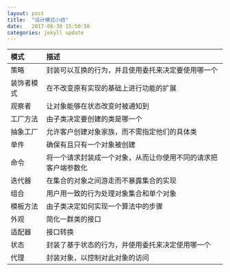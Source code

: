 ```yaml
---
layout: post
title:  "设计模式小结"
date:   2017-08-30 15:50:56
categories: jekyll update
---
```

|    模式     |   描述 |
|:----------- | :---------|
|   策略       |封装可以互换的行为，并且使用委托来决定要使用哪一个|
|   装饰者模式 |在不改变原有实现的基础上进行功能的扩展|
|   观察者|让对象能够在状态改变时被通知到|
|   工厂方法   |由子类决定要创建的类是哪一个|
|   抽象工厂|允许客户创建对象家族，而不需指定他们的具体类|
|   单件|确保有且只有一个对象被创建|
|   命令|将一个请求封装成一个对象，从而让你使用不同的请求把客户端参数化|
|   迭代器     |在集合的对象之间游走而不暴露集合的实现|
|   组合|用户用一致的行为处理对象集合和单个对象|
|   模板方法|由子类决定如何实现一个算法中的步骤|
|   外观       |简化一群类的接口|
|   适配器     |接口转换|
|   状态      |封装了基于状态的行为，并使用委托来决定使用哪一个|
|   代理      |封装对象，以控制对此对象的访问|
   
   
   
   
      